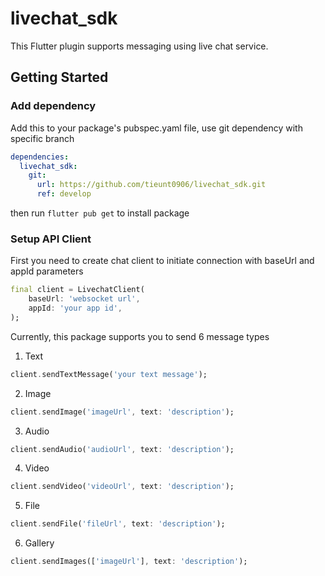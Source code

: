 # livechat_sdk

This Flutter plugin supports messaging using live chat service.

## Getting Started

### Add dependency

Add this to your package's pubspec.yaml file, use git dependency with specific branch

```yaml
dependencies:
  livechat_sdk:
    git:
      url: https://github.com/tieunt0906/livechat_sdk.git
      ref: develop
```

then run `flutter pub get` to install package

### Setup API Client
First you need to create chat client to initiate connection with baseUrl and appId parameters

```dart
final client = LivechatClient(
    baseUrl: 'websocket url',
    appId: 'your app id',
);
```

Currently, this package supports you to send 6 message types
1. Text
```dart
client.sendTextMessage('your text message');
```

2. Image
```dart
client.sendImage('imageUrl', text: 'description');
```

3. Audio
```dart
client.sendAudio('audioUrl', text: 'description');
```

4. Video
```dart
client.sendVideo('videoUrl', text: 'description');
```

5. File
```dart
client.sendFile('fileUrl', text: 'description');
```

6. Gallery
```dart
client.sendImages(['imageUrl'], text: 'description');
```
